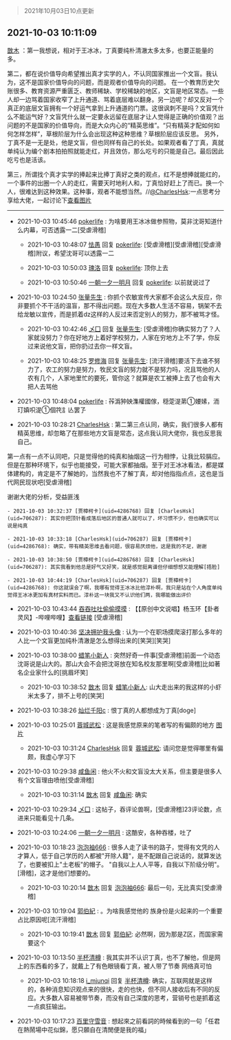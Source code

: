 > 2021年10月03日10点更新
<link rel="stylesheet" href="https://cdn.jsdelivr.net/gh/taotie6/sampleJSON@main/css/photo_show.css">
<meta name="referrer" content="no-referrer" />


 ## 2021-10-03 10:11:09 

 [㪚木](https://www.coolapk.com/feed/30427515?shareKey=OTg0ODE3ZTEzMjY2NjE1OTEzMjM~) ：第一我想说，相对于王冰冰，丁真要纯朴清澈太多太多，也要正能量的多。

第二，都在说价值导向希望推出真才实学的人，不认同国家推出一个文盲。我认为，这不是国家价值导向的问题，而是观者价值导向的问题。
在一个教育历史欠账很多、教育资源严重匮乏、教师稀缺、学校稀缺的地区，文盲是地区常态<!--break-->。一些人却一边骂着国家收窄了上升通道、骂着底层难以翻身。另一边呢？却又反对一个真正的底层文盲拥有一个好运气拿到上升通道的门票。这很讽刺不是吗？文盲凭什么不能运气好？文盲凭什么就一定要永远留在底层才让人觉得是正确的价值观？出问题的不是国家的价值导向，而是大众内心的“精英思维”。“只有精英才配如何如何怎样怎样”，草根阶层为什么会出现这种这种思维？草根阶层应该反思。
另外，丁真不是一无是处，他是文盲，但也同样有自己的长处。如果观者看了丁真，真就单纯认为编个剧本拍拍照就能走红，并且效仿，那么吃亏的只能是自己。最后因此吃亏也是活该。

第三，所谓找个真才实学的捧起来比捧丁真好之类的观点，红不是想捧就能红的，一个事件的出圈一个人的走红，需要天时地利人和，丁真恰好赶上了而已。换一个人，很难达到这种效果。这种事，观者不能想当然。//<a class="feed-link-uname" href="/u/CharlesHsk">@CharlesHsk</a>:一点思考分享给大佬，一起讨论下<a class="feed-forward-pic" href="http://image.coolapk.com/feed/2021/1003/09/706287_4ed6e66b_4909_9193@1080x3231.jpeg">查看图片</a> 

<div class="album">
</div>

 ------- 

- 2021-10-03 10:45:46 [pokerlife](uid=575409) : 为啥要用王冰冰做参照物，莫非沈哥知道什么内幕，可否透露一二[受虐滑稽] 

    - 2021-10-03 10:48:07 [怯愚](uid=1548302) 回复 [pokerlife](uid=575409): [受虐滑稽][受虐滑稽][受虐滑稽]附议，希望沈哥可以透露一二 

    - 2021-10-03 10:50:03 [瑰洛](uid=1623465) 回复 [pokerlife](uid=575409): 顶你上去 

    - 2021-10-03 10:50:46 [一朝一夕一明月](uid=1061419) 回复 [pokerlife](uid=575409): 以前就说过了 

- 2021-10-03 10:24:50 [张量先生](uid=2944906) : 你抓个农敏宣传大家都不会这么大反应，你非要抓个不干活的温盲，那不得出问题。现在大多数人生活不容易，锅架不去给龙敏以宣传，而是抓着dz这样的人反过来否定别人的努力，那不被骂才怪。 

    - 2021-10-03 10:42:46 [乄囗](uid=759206) 回复 [张量先生](uid=2944906): [受虐滑稽]你确实努力了？人家就没努力？你在好地方上着好学校努力，人家在穷地方上不了学，你反过来说他文盲，把你扔过去你一样文盲。 

    - 2021-10-03 10:48:25 [罗修海](uid=3774701) 回复 [张量先生](uid=2944906): [流汗滑稽]要活下去谁不努力了，农工的努力是努力，牧民文盲的努力就不是努力吗，况且骂他的人农有几个，人家地里忙的要死，管你这？就算是农工被捧上去了也会有大把人去骂他 

- 2021-10-03 10:48:04 [pokerlife](uid=575409) : 莋潙狆姎潗權國傢，穏萣湜苐①婹嫊，洏玎嫃呮湜①個笩訁亾罢孒 

- 2021-10-03 10:28:21 [CharlesHsk](uid=706287) : 第二第三点认同，确实，我们很多人都有精英思维，却忽略了在那些地方文盲是常态，这点我认同大佬你，我也反思我自己。

第一点有一点不认同吧，只是觉得他的纯真和抽烟这一行为相悖，让我比较膈应。但是在那种环境下，似乎也能接受，可能大家都抽烟。至于对王冰冰看法，都是媒体建构的<!--break-->，肯定是不了解她的，当然我也不了解丁真，却对他指指点点，这也是当代网民现状吧[受虐滑稽]

谢谢大佬的分析，受益匪浅 

    - 2021-10-03 10:32:37 [贾樟柯卡](uid=4286768) 回复 [CharlesHsk](uid=706287): 其实你把顶针看成落后地区的普通人就可以了，坏习惯不少，但也确实可以说是纯真 

    - 2021-10-03 10:33:18 [CharlesHsk](uid=706287) 回复 [贾樟柯卡](uid=4286768): 确实，带有精英思维去看问题，很容易厌烦他，这是我的不足，谢谢 

    - 2021-10-03 10:38:50 [贾樟柯卡](uid=4286768) 回复 [CharlesHsk](uid=706287): 其实我看到他总是好气又好笑，就是感觉挺离谱但仔细想想又能理解[捂脸] 

    - 2021-10-03 10:44:19 [CharlesHsk](uid=706287) 回复 [贾樟柯卡](uid=4286768): 你这就误会了啊，我哪有觉得王冰冰比他淳朴啊，我只是站在个人角度单纯觉得王冰冰更加有真材实料而已。淳朴这一块我又不认识他们两，我哪能做出评价 

- 2021-10-03 10:43:44 [吞吞吐吐偷偷摸摸](uid=4177414) : 【【原创中文说唱】杨玉环【卦者灵风】-哔哩哔哩】<a class="feed-link-url" href="https://b23.tv/wHi0jp" title="https://b23.tv/wHi0jp" target="_blank" rel="nofollow">查看链接</a>
[受虐滑稽] 

- 2021-10-03 10:40:36 [坚决拥护我头像](uid=1738203) : 认为一个在职场摸爬滚打那么多年的人比一个文盲更加纯朴清澈是怎么想得出来的[笑哭][笑哭] 

- 2021-10-03 10:38:00 [蜡笔小新人](uid=4236945) : 突然好奇一件事[受虐滑稽]前面一个动态沈哥说是山大的。那山大会不会把沈哥放在知名校友那里啊[受虐滑稽]比如著名企业家什么的[挑眉坏笑] 

    - 2021-10-03 10:38:52 [㪚木](uid=1081091) 回复 [蜡笔小新人](uid=4236945): 山大走出来的我这样的小虾米太多了，排不上号的[笑哭] 

- 2021-10-03 10:38:26 [灿烂千阳c](uid=1577985) : 恨丁真的人都想成为丁真[doge] 

- 2021-10-03 10:25:01 [蓉城武松](uid=2335991) : 这是我感觉原来的笔者写的有偏颇的地方 [图片](http://image.coolapk.com/feed/2021/1003/10/2335991_d97baca7_7899_8979@1080x2340.jpeg)

    - 2021-10-03 10:31:24 [CharlesHsk](uid=706287) 回复 [蓉城武松](uid=2335991): 请问您是觉得哪里有偏颇，我虚心学习下 

- 2021-10-03 10:29:38 [咸鱼闲](uid=3783511) : 他火不火和文盲没太大关系，但主要是很多人有个文盲理由喷他[受虐滑稽] 

    - 2021-10-03 10:31:14 [㪚木](uid=1081091) 回复 [咸鱼闲](uid=3783511): 确实 

- 2021-10-03 10:29:34 [乄囗](uid=759206) : 这帖子，吞评论兽啊，[受虐滑稽]23评论数，点进来只能看见十几条。 

- 2021-10-03 10:24:06 [一朝一夕一明月](uid=1061419) : 这酷安，各种吞楼，吐了 

- 2021-10-03 10:18:23 [泡泡袖666](uid=2844894) : 很多人走了读书的路子，觉得有文凭的人才算人，低于自己学历的人都被&quot;开除人籍&quot;，是不配跟自己说话的，就算发达了，也要被扣上&quot;土老板&quot;的帽子。
&quot;自我以上人人平等，自我以下阶级分明&quot;。[滑稽]，这才是他们想要的。 

    - 2021-10-03 10:20:14 [㪚木](uid=1081091) 回复 [泡泡袖666](uid=2844894): 最后一句，无比真实[受虐滑稽] 

- 2021-10-03 10:19:04 [郭伯紀](uid=2859803) : 。为啥我感觉他的 族身份是火起来的一个重要占比原因呢[流汗滑稽] 

    - 2021-10-03 10:19:41 [㪚木](uid=1081091) 回复 [郭伯紀](uid=2859803): 必然啊，因为那是Z区，而国家需要这个 

- 2021-10-03 10:13:50 [半杯清樽](uid=2590909) : 我其实并不认识丁真，也不了解他，但是网上的东西看的多了，就戴上了有色眼镜看丁真，被人带了节奏
网络真可怕 

    - 2021-10-03 10:18:18 [i_mjunqi](uid=399564) 回复 [半杯清樽](uid=2590909): 确实，互联网就是这样的，各种消息知识观点来的很快，走的也快，但不同人接收后有不同的反应。大多数人容易被带节奏，而没有自己深度的思考，营销号也是抓着这一点疯狂输出。 

- 2021-10-03 10:17:23 [百里守雪音](uid=1080769) : 想起來之前看詞的時候看到的一句「任君在熱鬧場中花似錦，愿只願自在清閒便是我的福」 

